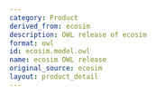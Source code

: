 ```yaml
---
category: Product
derived_from: ecosim
description: OWL release of ecosim
format: owl
id: ecosim.model.owl
name: ecosim OWL release
original_source: ecosim
layout: product_detail
---
```

